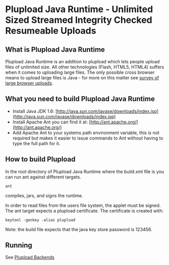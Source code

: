 Plupload Java Runtime - Unlimited Sized Streamed Integrity Checked Resumeable Uploads
=====================================================================================

What is Plupload Java Runtime
-----------------------------
Plupload Java Runtime is an addition to plupload which lets people
upload files of unlimited size. All other technologies (Flash, HTML5,
HTML4) suffers when it comes to uploading large files. The only
possible cross browser means to upload large files is Java - for more
on this matter see [survey of large browser uploads](http://www.cabo.dk/blog/jakobs-blog/survey-of-large-browser-uploads).

What you need to build Plupload Java Runtime
--------------------------------------------
* Install Java JDK 1.6: [http://java.sun.com/javase/downloads/index.jsp](http://java.sun.com/javase/downloads/index.jsp)
* Install Apache Ant you can find it at: [http://ant.apache.org/](http://ant.apache.org/)
* Add Apache Ant to your systems path environment variable, this is not required but makes it easier to issue commands to Ant without having to type the full path for it.

How to build Plupload
----------------------

In the root directory of Plupload Java Runtime where the build.xml file is you can run ant against different targets.

`ant`

compiles, jars, and signs the runtime.

In order to read files from the users file system, the applet must be
signed. The ant target expects a plupload certificate. The certificate
is created with:

`keytool -genkey -alias plupload`

Note: the build file expects that the java key store password is 123456.

Running
-------
See [Plupload Backends](https://github.com/jakobadam/plupload-backends)
